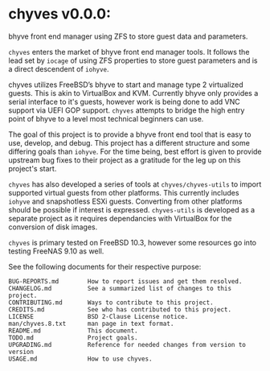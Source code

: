 # chyves v0.0.0:

bhyve front end manager using ZFS to store guest data and parameters.

`chyves` enters the market of bhyve front end manager tools. It follows the lead set by `iocage` of using ZFS properties to store guest parameters and is a direct descendent of `iohyve`.

chyves utilizes FreeBSD’s bhyve to start and manage type 2 virtualized guests. This is akin to VirtualBox and KVM. Currently bhyve only provides a serial interface to it's guests, however work is being done to add VNC support via UEFI GOP support. `chyves` attempts to bridge the high entry point of bhyve to a level most technical beginners can use.

The goal of this project is to provide a bhyve front end tool that is easy to use, develop, and debug. This project has a different structure and some differing goals than `iohyve`. For the time being, best effort is given to provide upstream bug fixes to their project as a gratitude for the leg up on this project's start.

`chyves` has also developed a series of tools at `chyves/chyves-utils` to import supported virtual guests from other platforms. This currently includes `iohyve` and snapshotless ESXi guests. Converting from other platforms should be possible if interest is expressed. `chyves-utils` is developed as a separate project as it requires dependancies with VirtualBox for the conversion of disk images.

`chyves` is primary tested on FreeBSD 10.3, however some resources go into testing FreeNAS 9.10 as well.

See the following documents for their respective purpose:
````
BUG-REPORTS.md        How to report issues and get them resolved.
CHANGELOG.md          See a summarized list of changes to this project.
CONTRIBUTING.md       Ways to contribute to this project.
CREDITS.md            See who has contributed to this project.
LICENSE               BSD 2-Clause License notice.
man/chyves.8.txt      man page in text format.
README.md             This document.
TODO.md               Project goals.
UPGRADING.md          Reference for needed changes from version to version
USAGE.md              How to use chyves.
````
